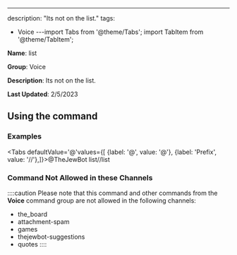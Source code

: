 ---
description: "Its not on the list."
tags:
  - Voice
---import Tabs from '@theme/Tabs';
import TabItem from '@theme/TabItem';

**Name**: list

**Group**: Voice

**Description**: Its not on the list.

**Last Updated**: 2/5/2023

## Using the command

### Examples
<Tabs defaultValue='@'values={[ {label: '@', value: '@'}, {label: 'Prefix', value: '//'},]}><TabItem value='@'>@TheJewBot list</TabItem><TabItem value='//'>//list</TabItem></Tabs>

### Command Not Allowed in these Channels
::::caution Please note that this command and other commands from the **Voice** command group are not allowed in the following channels:
- the_board
- attachment-spam
- games
- thejewbot-suggestions
- quotes
::::